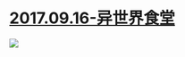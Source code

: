 # [2017.09.16-异世界食堂](http://bangumi.bilibili.com/anime/6310)
![](https://bilicover2017.github.io/2017.09.16.jpg)